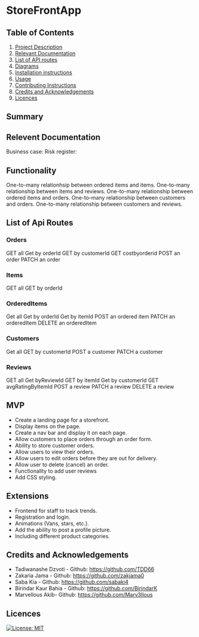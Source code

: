 # StoreFrontApp

## Table of Contents
1. [Project Description](#project-description)
2. [Relevant Documentation](#relevant-documentation)
2. [List of API routes](#list-of-API-routes)
3. [Diagrams](#diagrams)
4. [Installation instructions](#installation-instructions)
5. [Usage](#usage)
6. [Contributing Instructions](#contributing-instructions)
7. [Credits and Acknowledgements](#credits-and-acknowledgements)
8. [Licences](#licences)


## Summary


## Relevent Documentation
Business case:
Risk register:


## Functionality
One-to-many relationhsip between ordered items and items.
One-to-many relationship between items and reviews.
One-to-many relationship between ordered items and orders.
One-to-many relationship between customers and orders.
One-to-many relationship between customers and reviews.


## List of Api Routes
### Orders
GET all
Get by orderId
GET by customerId
GET costbyorderid
POST an order
PATCH an order

### Items
GET all
GET by orderId

### OrderedItems
Get all
Get by orderId
Get by itemId
POST an ordered item
PATCH an orderedItem
DELETE an orderedItem

### Customers
Get all
GET by customerId
POST a customer
PATCH a customer

### Reviews
GET all
Get byReviewId 
GET by itemId
Get by customerId
GET avgRatingByItemId
POST a review
PATCH a review
DELETE a review

## MVP
- Create a landing page for a storefront.
- Display items on the page.
- Create a nav bar and display it on each page.
- Allow customers to place orders through an order form.
- Ability to store customer orders.
- Allow users to view their orders.
- Allow users to edit orders before they are out for delivery.
- Allow user to delete (cancel) an order.
- Functionality to add user reviews
- Add CSS styling.

## Extensions
- Frontend for staff to track trends.
- Registration and login.
- Animations (Vans, stars, etc.).
- Add the ability to post a profile picture.
- Including different product categories.

## Credits and Acknowledgements

- Tadiwanashe Dzvoti - Github: https://github.com/TDD66
- Zakaria Jama - Github: https://github.com/zakjama0 
- Saba Kia - Github: https://github.com/sabaki4
- Birindar Kaur Bahia - Github: https://github.com/BirindarK 
- Marvellous Akib- Github: https://github.com/Marv3llous 

## Licences
[![License: MIT](https://img.shields.io/badge/License-MIT-yellow.svg)](https://opensource.org/licenses/MIT)
